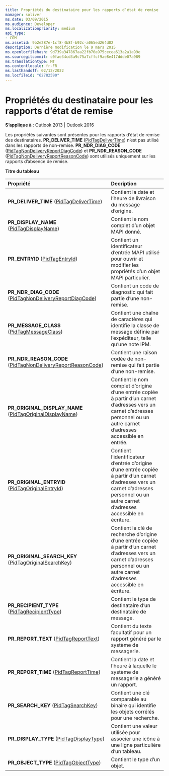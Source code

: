 ```yaml
---
title: Propriétés du destinataire pour les rapports d’état de remise
manager: soliver
ms.date: 03/09/2015
ms.audience: Developer
ms.localizationpriority: medium
api_type:
- COM
ms.assetid: 9b2e287e-1cf8-4b8f-b92c-a065ed264d02
description: Dernière modification le 9 mars 2015
ms.openlocfilehash: 9d739a347867aa22fb70a975cecea613a2a1a99e
ms.sourcegitcommit: c0fae34cd3a9c75a7cffcf9ae8e417ddde07a989
ms.translationtype: MT
ms.contentlocale: fr-FR
ms.lasthandoff: 02/12/2022
ms.locfileid: "62782590"
---
```

# <a name="recipient-properties-for-delivery-status-reports"></a>Propriétés du destinataire pour les rapports d’état de remise

  
  
**S’applique à** : Outlook 2013 | Outlook 2016 
  
Les propriétés suivantes sont présentes pour les rapports d’état de remise des destinataires. **PR_DELIVER_TIME** ([PidTagDeliverTime](pidtagdelivertime-canonical-property.md)) n’est pas utilisé dans les rapports de non-remise. **PR_NDR_DIAG_CODE** ([PidTagNonDeliveryReportDiagCode](pidtagnondeliveryreportdiagcode-canonical-property.md)) et **PR_NDR_REASON_CODE** ([PidTagNonDeliveryReportReasonCode](pidtagnondeliveryreportreasoncode-canonical-property.md)) sont utilisés uniquement sur les rapports d’absence de remise.
  
**Titre du tableau**

|**Propriété**|**Decription**|
|:-----|:-----|
|**PR_DELIVER_TIME** ([PidTagDeliverTime](pidtagdelivertime-canonical-property.md))  <br/> |Contient la date et l’heure de livraison du message d’origine. |
|**PR_DISPLAY_NAME** ([PidTagDisplayName](pidtagdisplayname-canonical-property.md))  <br/> |Contient le nom complet d’un objet MAPI donné. |
|**PR_ENTRYID** ([PidTagEntryId](pidtagentryid-canonical-property.md))  <br/> |Contient un identificateur d’entrée MAPI utilisé pour ouvrir et modifier les propriétés d’un objet MAPI particulier. |
|**PR_NDR_DIAG_CODE** ([PidTagNonDeliveryReportDiagCode](pidtagnondeliveryreportdiagcode-canonical-property.md))  <br/> |Contient un code de diagnostic qui fait partie d’une non-remise. |
|**PR_MESSAGE_CLASS** ([PidTagMessageClass](pidtagmessageclass-canonical-property.md))  <br/> |Contient une chaîne de caractères qui identifie la classe de message définie par l’expéditeur, telle qu’une note IPM. |
|**PR_NDR_REASON_CODE** ([PidTagNonDeliveryReportReasonCode](pidtagnondeliveryreportreasoncode-canonical-property.md))  <br/> |Contient une raison codée de non-remise qui fait partie d’une non-remise. |
|**PR_ORIGINAL_DISPLAY_NAME** ([PidTagOriginalDisplayName](pidtagoriginaldisplayname-canonical-property.md))  <br/> |Contient le nom complet d’origine d’une entrée copiée à partir d’un carnet d’adresses vers un carnet d’adresses personnel ou un autre carnet d’adresses accessible en entrée. |
|**PR_ORIGINAL_ENTRYID** ([PidTagOriginalEntryId](pidtagoriginalentryid-canonical-property.md))  <br/> |Contient l’identificateur d’entrée d’origine d’une entrée copiée à partir d’un carnet d’adresses vers un carnet d’adresses personnel ou un autre carnet d’adresses accessible en écriture. |
|**PR_ORIGINAL_SEARCH_KEY** ([PidTagOriginalSearchKey](pidtagoriginalsearchkey-canonical-property.md))  <br/> |Contient la clé de recherche d’origine d’une entrée copiée à partir d’un carnet d’adresses vers un carnet d’adresses personnel ou un autre carnet d’adresses accessible en écriture. |
|**PR_RECIPIENT_TYPE** ([PidTagRecipientType](pidtagrecipienttype-canonical-property.md))  <br/> |Contient le type de destinataire d’un destinataire de message. |
|**PR_REPORT_TEXT** ([PidTagReportText](pidtagreporttext-canonical-property.md))  <br/> |Contient du texte facultatif pour un rapport généré par le système de messagerie. |
|**PR_REPORT_TIME** ([PidTagReportTime](pidtagreporttime-canonical-property.md))  <br/> |Contient la date et l’heure à laquelle le système de messagerie a généré un rapport. |
|**PR_SEARCH_KEY** ([PidTagSearchKey](pidtagsearchkey-canonical-property.md))  <br/> |Contient une clé comparable au binaire qui identifie les objets corrélés pour une recherche. |
|**PR_DISPLAY_TYPE** ([PidTagDisplayType](pidtagdisplaytype-canonical-property.md))  <br/> |Contient une valeur utilisée pour associer une icône à une ligne particulière d’un tableau. |
|**PR_OBJECT_TYPE** ([PidTagObjectType](pidtagobjecttype-canonical-property.md))  <br/> |Contient le type d’un objet. |
   

